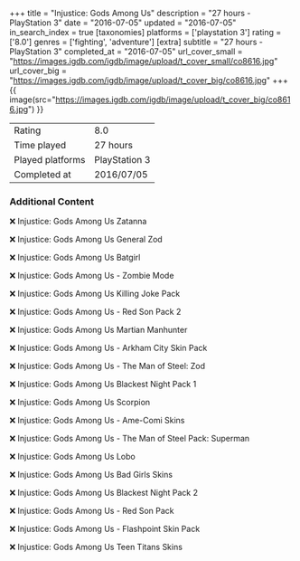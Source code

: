 +++
title = "Injustice: Gods Among Us"
description = "27 hours - PlayStation 3"
date = "2016-07-05"
updated = "2016-07-05"
in_search_index = true
[taxonomies]
platforms = ['playstation 3']
rating = ['8.0']
genres = ['fighting', 'adventure']
[extra]
subtitle = "27 hours - PlayStation 3"
completed_at = "2016-07-05"
url_cover_small = "https://images.igdb.com/igdb/image/upload/t_cover_small/co8616.jpg"
url_cover_big = "https://images.igdb.com/igdb/image/upload/t_cover_big/co8616.jpg"
+++
{{ image(src="https://images.igdb.com/igdb/image/upload/t_cover_big/co8616.jpg") }}

|              |            |
| ------------ | ---------- |
| Rating       | 8.0 |
| Time played  | 27 hours |
| Played platforms    | PlayStation 3 |
| Completed at | 2016/07/05 |



### Additional Content


❌ Injustice: Gods Among Us Zatanna

❌ Injustice: Gods Among Us General Zod

❌ Injustice: Gods Among Us Batgirl

❌ Injustice: Gods Among Us - Zombie Mode

❌ Injustice: Gods Among Us Killing Joke Pack

❌ Injustice: Gods Among Us - Red Son Pack 2

❌ Injustice: Gods Among Us Martian Manhunter

❌ Injustice: Gods Among Us - Arkham City Skin Pack

❌ Injustice: Gods Among Us - The Man of Steel: Zod

❌ Injustice: Gods Among Us Blackest Night Pack 1

❌ Injustice: Gods Among Us Scorpion

❌ Injustice: Gods Among Us - Ame-Comi Skins

❌ Injustice: Gods Among Us - The Man of Steel Pack: Superman

❌ Injustice: Gods Among Us Lobo

❌ Injustice: Gods Among Us Bad Girls Skins

❌ Injustice: Gods Among Us Blackest Night Pack 2

❌ Injustice: Gods Among Us - Red Son Pack

❌ Injustice: Gods Among Us - Flashpoint Skin Pack

❌ Injustice: Gods Among Us Teen Titans Skins
